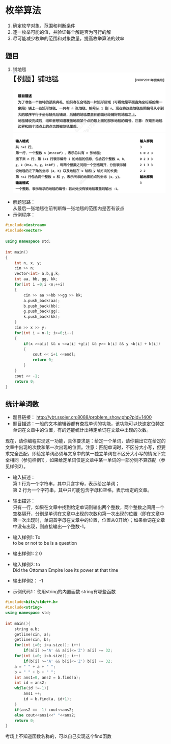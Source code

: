 # 枚举算法
1. 确定枚举对象，范围和判断条件  
2. 逐一枚举可能的值，并验证每个解是否为可行的解  
3. 尽可能减少枚举的范围和对象数量，提高枚举算法的效率  

## 题目  
1. 铺地毯
![alt text](pics/image.png)
![alt text](pics/image2.png)

* 解题思路：  
从最后一张地毯往前判断每一张地毯的范围内是否有该点
* 示例程序：  
```cpp
#include<iostream>
#include<vector>

using namespace std;

int main()
{
    int n, x, y;
    cin >> n;
    vector<int> a,b,g,k;
    int aa, bb, gg, kk;
    for(int i =0;i <n;++i)
    {
        cin >> aa >>bb >>gg >> kk;
        a.push_back(aa);
        b.push_back(bb);
        g.push_back(gg);
        k.push_back(kk);
    }
    cin >> x >> y;
    for(int i = n-1; i>=0;i--)
    {
        if(x >=a[i] && x <=a[i] +g[i] && y>= b[i] && y <b[i] + k[i])
        {
            cout << i+1 <<endl;
            return 0;
        }
    }
    cout << -1;
    return 0;
}
```



## 统计单词数
* 题目链接： http://ybt.ssoier.cn:8088/problem_show.php?pid=1400
* 题目描述：一般的文本编辑器都有查找单词的功能，该功能可以快速定位特定单词在文章中的位置，有的还能统计出特定单词在文章中出现的次数。

现在，请你编程实现这一功能，具体要求是：给定一个单词，请你输出它在给定的文章中出现的次数和第一次出现的位置。注意：匹配单词时，不区分大小写，但要求完全匹配，即给定单词必须与文章中的某一独立单词在不区分大小写的情况下完全相同（参见样例1），如果给定单词仅是文章中某一单词的一部分则不算匹配（参见样例2）。

* 输入描述：  
第 1 行为一个字符串，其中只含字母，表示给定单词；  
第 2 行为一个字符串，其中只可能包含字母和空格，表示给定的文章。  
* 输出描述：  
只有一行，如果在文章中找到给定单词则输出两个整数，两个整数之间用一个空格隔开，分别是单词在文章中出现的次数和第一次出现的位置（即在文章中第一次出现时，单词首字母在文章中的位置，位置从0开始）；如果单词在文章中没有出现，则直接输出一个整数-1。
* 输入样例1:
To   
to be or not to be is a question   
* 输出样例1:
2 0   
* 输入样例2:
to   
Did the Ottoman Empire lose its power at that time   
* 输出样例2：
-1

* 示例代码1：使用string的内置函数 string有哪些函数 
```cpp
#include<bits/stdc++.h>
#include<string>
using namespace std;

int main(){
    string a,b;
    getline(cin, a);
    getline(cin, b);
    for(int i=0; i<a.size(); i++)
        if(a[i] >='A' && a[i]<='Z') a[i] += 32;
    for(int i=0; i<b.size(); i++)
        if(b[i] >='A' && b[i]<='Z') b[i] += 32;
    a = " " + a + " ";
    b = " " + b + " ";
    int ans1=0, ans2 = b.find(a);
    int id = ans2;
    while(id !=-1){
        ans1 ++;
        id = b.find(a, id+1);
    }
    if(ans2 == -1) cout<<ans2; 
    else cout<<ans1<<" "<<ans2;
    return 0;
}

```
考场上不知道函数名称的，可以自己实现这个find函数
